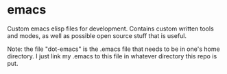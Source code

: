 emacs
=====

Custom emacs elisp files for development. Contains custom written
tools and modes, as well as possible open source stuff that is
useful. 

Note: the file "dot-emacs" is the .emacs file that needs to be in
one's home directory. I just link my .emacs to this file in whatever
directory this repo is put.
